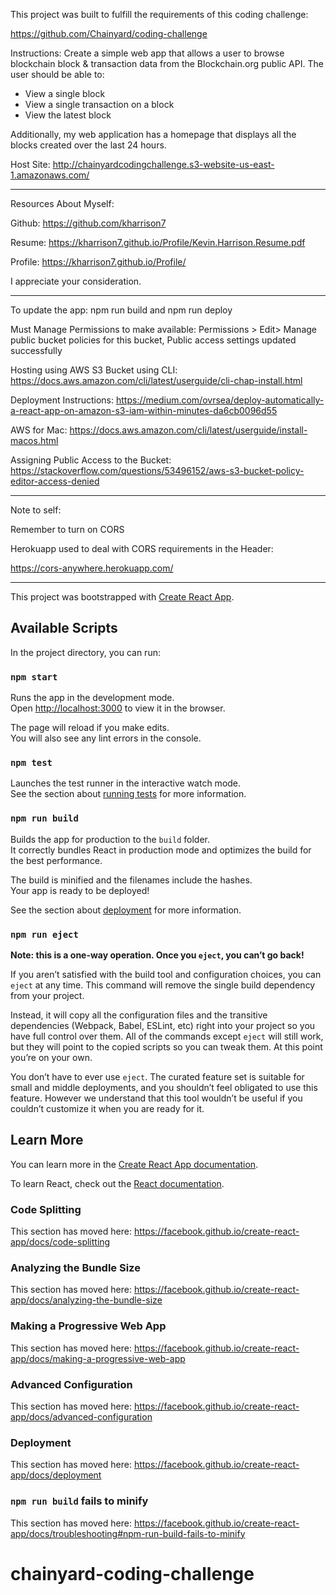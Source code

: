 This project was built to fulfill the requirements of this coding challenge:

https://github.com/Chainyard/coding-challenge

Instructions:
Create a simple web app that allows a user to browse blockchain block & transaction data from the Blockchain.org public API. The user should be able to:

  * View a single block
  * View a single transaction on a block
  * View the latest block

Additionally, my web application has a homepage that displays all the blocks created over the last 24 hours.

Host Site:
http://chainyardcodingchallenge.s3-website-us-east-1.amazonaws.com/

- - -

Resources About Myself:

Github:
https://github.com/kharrison7

Resume:
https://kharrison7.github.io/Profile/Kevin.Harrison.Resume.pdf

Profile:
https://kharrison7.github.io/Profile/

I appreciate your consideration.

- - -

To update the app:
npm run build and npm run deploy

Must Manage Permissions to make available:
Permissions > Edit> Manage public bucket policies for this bucket,
Public access settings updated successfully

Hosting using AWS S3 Bucket using CLI:
https://docs.aws.amazon.com/cli/latest/userguide/cli-chap-install.html

Deployment  Instructions:
https://medium.com/ovrsea/deploy-automatically-a-react-app-on-amazon-s3-iam-within-minutes-da6cb0096d55

AWS for Mac:
https://docs.aws.amazon.com/cli/latest/userguide/install-macos.html

Assigning Public Access to the Bucket:
https://stackoverflow.com/questions/53496152/aws-s3-bucket-policy-editor-access-denied

- - -

Note to self:

Remember to turn on CORS

Herokuapp used to deal with CORS requirements in the Header:

https://cors-anywhere.herokuapp.com/

- - -


This project was bootstrapped with [Create React App](https://github.com/facebook/create-react-app).

## Available Scripts

In the project directory, you can run:

### `npm start`

Runs the app in the development mode.<br>
Open [http://localhost:3000](http://localhost:3000) to view it in the browser.

The page will reload if you make edits.<br>
You will also see any lint errors in the console.

### `npm test`

Launches the test runner in the interactive watch mode.<br>
See the section about [running tests](https://facebook.github.io/create-react-app/docs/running-tests) for more information.

### `npm run build`

Builds the app for production to the `build` folder.<br>
It correctly bundles React in production mode and optimizes the build for the best performance.

The build is minified and the filenames include the hashes.<br>
Your app is ready to be deployed!

See the section about [deployment](https://facebook.github.io/create-react-app/docs/deployment) for more information.

### `npm run eject`

**Note: this is a one-way operation. Once you `eject`, you can’t go back!**

If you aren’t satisfied with the build tool and configuration choices, you can `eject` at any time. This command will remove the single build dependency from your project.

Instead, it will copy all the configuration files and the transitive dependencies (Webpack, Babel, ESLint, etc) right into your project so you have full control over them. All of the commands except `eject` will still work, but they will point to the copied scripts so you can tweak them. At this point you’re on your own.

You don’t have to ever use `eject`. The curated feature set is suitable for small and middle deployments, and you shouldn’t feel obligated to use this feature. However we understand that this tool wouldn’t be useful if you couldn’t customize it when you are ready for it.

## Learn More

You can learn more in the [Create React App documentation](https://facebook.github.io/create-react-app/docs/getting-started).

To learn React, check out the [React documentation](https://reactjs.org/).

### Code Splitting

This section has moved here: https://facebook.github.io/create-react-app/docs/code-splitting

### Analyzing the Bundle Size

This section has moved here: https://facebook.github.io/create-react-app/docs/analyzing-the-bundle-size

### Making a Progressive Web App

This section has moved here: https://facebook.github.io/create-react-app/docs/making-a-progressive-web-app

### Advanced Configuration

This section has moved here: https://facebook.github.io/create-react-app/docs/advanced-configuration

### Deployment

This section has moved here: https://facebook.github.io/create-react-app/docs/deployment

### `npm run build` fails to minify

This section has moved here: https://facebook.github.io/create-react-app/docs/troubleshooting#npm-run-build-fails-to-minify
# chainyard-coding-challenge
